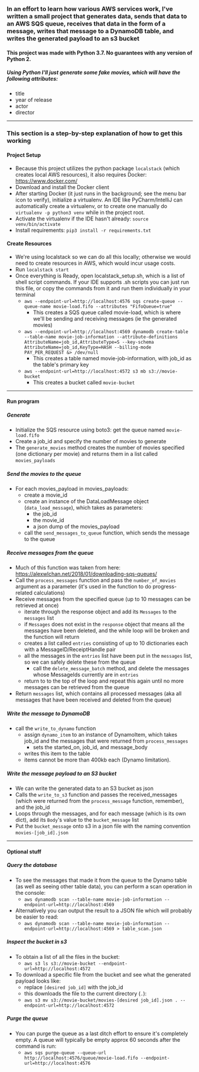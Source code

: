 ### In an effort to learn how various AWS services work, I've written a small project that generates data, sends that data to an AWS SQS queue, receives that data in the form of a message, writes that message to a DynamoDB table, and writes the generated payload to an s3 bucket
#### This project was made with Python 3.7. No guarantees with any version of Python 2.
##### Using Python I'll just generate some fake movies, which will have the following attributes:
- title
- year of release
- actor
- director

---

### This section is a step-by-step explanation of how to get this working
#### Project Setup
- Because this project utilizes the python package `localstack` (which creates local AWS resources), it also requires Docker: https://www.docker.com/
- Download and install the Docker client
- After starting Docker (it just runs in the background; see the menu bar icon to verify), initialize a virtualenv. An IDE like PyCharm/IntelliJ can automatically create a virtualenv, or to create one manually do `virtualenv -p python3 venv` while in the project root.
- Activate the virtualenv if the IDE hasn't already: `source venv/bin/activate`
- Install requirements: `pip3 install -r requirements.txt`


#### Create Resources
- We're using localstack so we can do all this locally; otherwise we would need to create resources in AWS, which would incur usage costs. 
- Run `localstack start`
- Once everything is Ready, open localstack_setup.sh, which is a list of shell script commands. If your IDE supports .sh scripts you can just run this file, or copy the commands from it and run them individually in your terminal
    - `aws --endpoint-url=http://localhost:4576 sqs create-queue --queue-name movie-load.fifo --attributes "FifoQueue=true"`
        - This creates a SQS queue called movie-load, which is where we'll be sending and receiving messages (ie the generated movies)
    - `aws --endpoint-url=http://localhost:4569 dynamodb create-table --table-name movie-job-information --attribute-definitions AttributeName=job_id,AttributeType=S --key-schema AttributeName=job_id,KeyType=HASH --billing-mode PAY_PER_REQUEST &> /dev/null`
        - This creates a table named movie-job-information, with job_id as the table's primary key
    - `aws --endpoint-url=http://localhost:4572 s3 mb s3://movie-bucket`
        - This creates a bucket called `movie-bucket`


---

#### Run program
##### Generate
- Initialize the SQS resource using boto3: get the queue named `movie-load.fifo`
- Create a job_id and specify the number of movies to generate
- The `generate_movies` method creates the number of movies specified (one dictionary per movie) and returns them in a list called `movies_payloads`

##### Send the movies to the queue
- For each movies_payload in movies_payloads: 
    - create a movie_id
    - create an instance of the DataLoadMessage object (`data_load_message`), which takes as parameters:
        - the job_id
        - the movie_id
        - a json dump of the movies_payload
    - call the `send_messages_to_queue` function, which sends the message to the queue

##### Receive messages from the queue
- Much of this function was taken from here: https://alexwlchan.net/2018/01/downloading-sqs-queues/
- Call the `process_messages` function and pass the `number_of_movies` argument as a parameter (it's used in the function to do progress-related calculations)
- Receive messages from the specified queue (up to 10 messages can be retrieved at once)
    - iterate through the response object and add its `Messages` to the `messages` list
    - if `Messages` does not exist in the `response` object that means all the messages have been deleted, and the while loop will be broken and the function will return
    - creates a list called `entries` consisting of up to 10 dictionaries each with a MessageID/ReceiptHandle pair
    - all the messages in the `entries` list have been put in the `messages` list, so we can safely delete these from the queue
        - call the `delete_message_batch` method, and delete the messages whose MessageIds currently are in `entries`
    - return to to the top of the loop and repeat this again until no more messages can be retrieved from the queue
- Return `messages` list, which contains all processed messages (aka all messages that have been received and deleted from the queue)


##### Write the message to DynamoDB
- call the `write_to_dynamo` function
    - assign `dynamo_item` to an instance of DynamoItem, which takes job_id and the messages that were returned from `process_messages`
        - sets the started_on, job_id, and message_body
    - writes this item to the table
    - items cannot be more than 400kb each (Dynamo limitation).
    

##### Write the message payload to an S3 bucket
- We can write the generated data to an S3 bucket as json
- Calls the `write_to_s3` function and passes the received_messages (which were returned from the `process_message` function, remember), and the job_id
- Loops through the messages, and for each message (which is its own dict), add its `Body`'s value to the `bucket_message` list
- Put the `bucket_message` onto s3 in a json file with the naming convention `movies-[job_id].json`
  
---
#### Optional stuff
##### Query the database
- To see the messages that made it from the queue to the Dynamo table (as well as seeing other table data), you can perform a scan operation in the console:
    - `aws dynamodb scan --table-name movie-job-information --endpoint-url=http://localhost:4569`
- Alternatively you can output the result to a JSON file which will probably be easier to read:
    - `aws dynamodb scan --table-name movie-job-information --endpoint-url=http://localhost:4569 > table_scan.json`

##### Inspect the bucket in s3
- To obtain a list of all the files in the bucket:
    - `aws s3 ls s3://movie-bucket --endpoint-url=http://localhost:4572`
- To download a specific file from the bucket and see what the generated payload looks like:
    - replace `[desired job_id]` with the job_id
    - this downloads the file to the current directory (`.`):
    - `aws s3 mv s3://movie-bucket/movies-[desired job_id].json . --endpoint-url=http://localhost:4572`
    
##### Purge the queue
- You can purge the queue as a last ditch effort to ensure it's completely empty. A queue will typically be empty approx 60 seconds after the command is run:
    - `aws sqs purge-queue --queue-url http://localhost:4576/queue/movie-load.fifo --endpoint-url=http://localhost:4576`